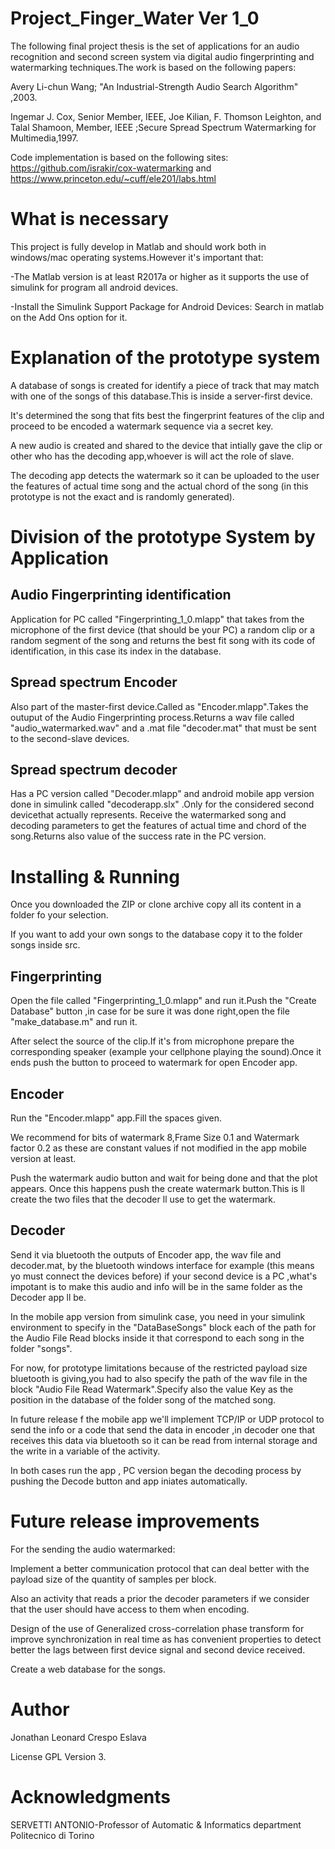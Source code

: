 # Project_Finger_Water Ver 1_0
The following final project thesis is the set of applications for an audio recognition and second screen system via digital audio fingerprinting and watermarking techniques.The work is based on the following papers:

Avery Li-chun Wang; "An Industrial-Strength Audio Search Algorithm" ,2003.    

Ingemar J. Cox, Senior Member, IEEE, Joe Kilian, F. Thomson Leighton, and Talal Shamoon, Member, IEEE ;Secure Spread Spectrum Watermarking for Multimedia,1997.

Code implementation is based on the following sites: https://github.com/israkir/cox-watermarking and https://www.princeton.edu/~cuff/ele201/labs.html

# What is necessary
This project is fully develop in Matlab and should work both in windows/mac operating systems.However it's important that:

-The Matlab version is at least R2017a or higher as it supports the use of simulink for program all android devices.

-Install the Simulink Support Package for Android Devices: Search in matlab on the Add Ons option for it.

# Explanation of the prototype system 

A database of songs is created for identify a piece of track that may match with one of the songs of this database.This is inside  a server-first device.

It's determined the song that fits best the fingerprint features of the clip and proceed to be encoded a watermark sequence via a secret key.

A new audio is created and shared to the device that intially gave the clip or other who has the decoding app,whoever is will act the role of slave.

The decoding app detects the watermark so it can be uploaded to the user the features of actual time song and the actual chord of the song (in this prototype is not the exact and is randomly generated).

# Division of the prototype System by Application

## Audio Fingerprinting identification
Application for PC called "Fingerprinting_1_0.mlapp" that takes from the microphone of the first device (that should be your PC) a random clip or a random segment of the song and returns the best fit song with its code of identification, in this case its index in the database.
## Spread spectrum Encoder
Also part of the master-first device.Called as "Encoder.mlapp".Takes the outuput of the Audio Fingerprinting process.Returns a wav file called "audio_watermarked.wav" and a .mat file "decoder.mat" that must be sent to the second-slave devices. 
## Spread spectrum decoder
Has a PC version called "Decoder.mlapp" and android mobile app version done in simulink called "decoderapp.slx" .Only for the considered second devicethat actually represents. Receive the watermarked song and decoding parameters to get the features of actual time and chord of the song.Returns also value of the success rate in the PC version.

# Installing & Running
Once you downloaded the ZIP or clone archive copy all its content in a folder fo your selection.

If you want to add your own songs to the database copy it to the folder songs inside src.

## Fingerprinting
Open the file called "Fingerprinting_1_0.mlapp" and run it.Push the "Create Database" button ,in case for be sure it was done right,open the file "make_database.m" and run it. 

After select the source of the clip.If it's from microphone prepare the corresponding speaker (example your cellphone playing the sound).Once it ends push the button to proceed to watermark for open Encoder app.
## Encoder
Run the "Encoder.mlapp" app.Fill the spaces given.

We recommend for bits of watermark 8,Frame Size 0.1  and Watermark factor 0.2 as these are constant values if not modified in the app mobile version at least.

Push the watermark audio button and wait for being done and that the plot appears. Once this happens push the create watermark button.This is ll create the two files that the decoder ll use to get the watermark. 

## Decoder
Send it via bluetooth the outputs of Encoder app, the wav file and decoder.mat, by the bluetooth windows interface for example (this means yo must connect the devices before) if your second device is a PC ,what's impotant is to make this audio and info will be in the same folder as the Decoder app ll be.

In the mobile app version from simulink  case, you need  in your simulink environment to specify in the "DataBaseSongs" block each of the path for the Audio File Read blocks inside it that correspond to each song in the folder "songs".

For now, for prototype limitations because of the restricted payload size bluetooth is giving,you had to also specify the path of the wav file in the block "Audio File Read Watermark".Specify also the value Key as the position in the database of the folder song of the matched song.

In future release f the mobile app  we'll implement TCP/IP or UDP protocol to send the info or  a code that send the data in encoder ,in decoder one that receives this data via bluetooth so it can be read from internal storage and the write in a variable of the activity.

In both cases run the app , PC version began the decoding process by pushing the Decode button and app iniates automatically.

# Future release improvements
For the sending the audio watermarked:

Implement a better communication protocol that can deal better with the payload size of the quantity of samples per block.

Also an activity that reads a prior the decoder parameters if we consider that the user should have access to them when encoding.

Design of the use of Generalized cross-correlation phase transform for improve synchronization in real time as has convenient properties to detect better the lags between first device signal and second device received.

Create a web database for the songs.


# Author

Jonathan Leonard Crespo Eslava

License
GPL Version 3.

# Acknowledgments

SERVETTI ANTONIO-Professor of Automatic & Informatics department Politecnico di Torino






